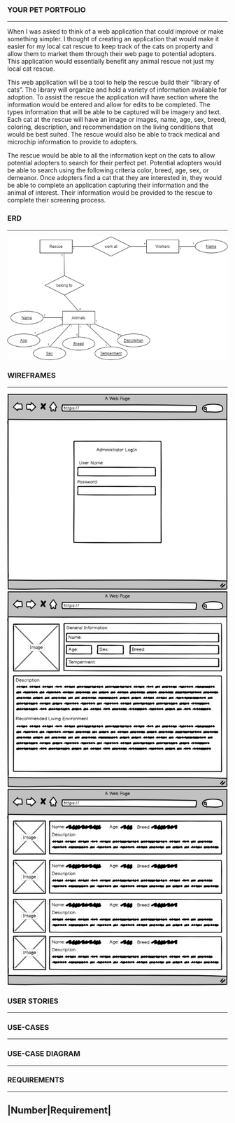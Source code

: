 ### YOUR PET PORTFOLIO
------
When I was asked to think of a web application that could improve or make something simpler.  I thought of creating an application that would make it easier for my local cat rescue to keep track of the cats on property and allow them to market them through their web page to potential adopters. This application would essentially benefit any animal rescue not just my local cat rescue.  

This web application will be a tool to help the rescue build their “library of cats”.  The library will organize and hold a variety of information available for adoption. To assist the rescue the application will have section where the information would be entered and allow for edits to be completed. The types information that will be able to be captured will be imagery and text.  Each cat at the rescue will have an image or images, name, age, sex, breed, coloring, description, and recommendation on the living conditions that would be best suited. The rescue would also be able to track medical and microchip information to provide to adopters.

The rescue would be able to all the information kept on the cats to allow potential adopters to search for their perfect pet. Potential adopters would be able to search using the following criteria color, breed, age, sex, or demeanor.  Once adopters find a cat that they are interested in, they would be able to complete an application capturing their information and the animal of interest. Their information would be provided to the rescue to complete their screening process.  


### ERD 
------
![ERD Design](https://github.com/AthertonCarl/Project/blob/master/Project%20ERD.png)

### WIREFRAMES
------
![Admin Logon](https://github.com/AthertonCarl/Project/blob/master/Admin%20Logon.png)
![Admin Input](https://github.com/AthertonCarl/Project/blob/master/Admin%20Input.png)
![Adoption Display](https://github.com/AthertonCarl/Project/blob/master/Adoption%20Display.png)

### USER STORIES
------

### USE-CASES
------

### USE-CASE DIAGRAM
------

### REQUIREMENTS
------

|Number|Requirement|
-------------------
